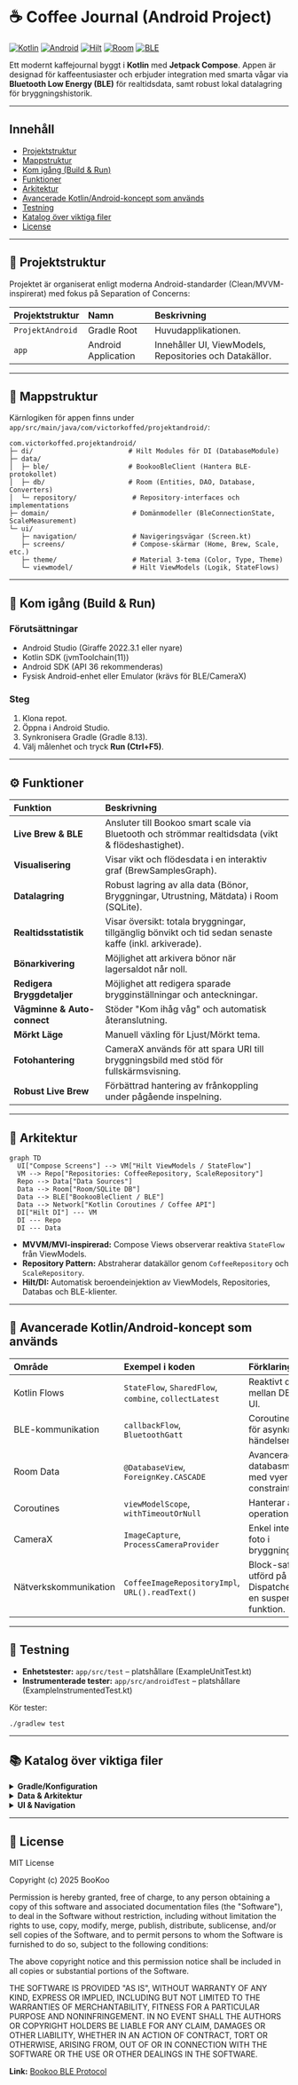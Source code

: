 # ☕ Coffee Journal (Android Project)

[![Kotlin](https://img.shields.io/badge/Kotlin-Compose-007BFF)](https://developer.android.com/kotlin)
[![Android](https://img.shields.io/badge/Android-Native-3DDC84)](https://developer.android.com/about)
[![Hilt](https://img.shields.io/badge/DI-Hilt-5D10E5)](https://developer.android.com/training/dependency-injection/hilt-android)
[![Room](https://img.shields.io/badge/Database-Room%20(SQLite)-4285F4)](https://developer.android.com/topic/libraries/architecture/room)
[![BLE](https://img.shields.io/badge/Connection-BLE%20Flows-00BCD4)](https://developer.android.com/guide/topics/connectivity/bluetooth/le)

Ett modernt kaffejournal byggt i **Kotlin** med **Jetpack Compose**. Appen är designad för kaffeentusiaster och erbjuder integration med smarta vågar via **Bluetooth Low Energy (BLE)** för realtidsdata, samt robust lokal datalagring för bryggningshistorik.

---

## Innehåll
- [Projektstruktur](#-projektstruktur)
- [Mappstruktur](#-mappstruktur)
- [Kom igång (Build & Run)](#-kom-igång-build--run)
- [Funktioner](#-funktioner)
- [Arkitektur](#-arkitektur)
- [Avancerade Kotlin/Android-koncept som används](#-avancerade-kotlinandroid-koncept-som-används)
- [Testning](#-testning)
- [Katalog över viktiga filer](#-katalog-över-viktiga-filer)
- [License](#-license)

---

## 📁 Projektstruktur

Projektet är organiserat enligt moderna Android-standarder (Clean/MVVM-inspirerat) med fokus på Separation of Concerns:

| Projektstruktur | Namn | Beskrivning |
| :--- | :--- | :--- |
| `ProjektAndroid` | Gradle Root | Huvudapplikationen. |
| `app` | Android Application | Innehåller UI, ViewModels, Repositories och Datakällor. |

---

## 🧱 Mappstruktur

Kärnlogiken för appen finns under `app/src/main/java/com/victorkoffed/projektandroid/`:

```text
com.victorkoffed.projektandroid/
├─ di/                        # Hilt Modules för DI (DatabaseModule)
├─ data/
│  ├─ ble/                    # BookooBleClient (Hantera BLE-protokollet)
│  ├─ db/                     # Room (Entities, DAO, Database, Converters)
│  └─ repository/              # Repository-interfaces och implementations
├─ domain/                     # Domänmodeller (BleConnectionState, ScaleMeasurement)
└─ ui/
   ├─ navigation/              # Navigeringsvägar (Screen.kt)
   ├─ screens/                 # Compose-skärmar (Home, Brew, Scale, etc.)
   ├─ theme/                   # Material 3-tema (Color, Type, Theme)
   └─ viewmodel/               # Hilt ViewModels (Logik, StateFlows)
```

---

## 🚀 Kom igång (Build & Run)

### Förutsättningar
- Android Studio (Giraffe 2022.3.1 eller nyare)
- Kotlin SDK (jvmToolchain(11))
- Android SDK (API 36 rekommenderas)
- Fysisk Android-enhet eller Emulator (krävs för BLE/CameraX)

### Steg
1. Klona repot.
2. Öppna i Android Studio.
3. Synkronisera Gradle (Gradle 8.13).
4. Välj målenhet och tryck **Run (Ctrl+F5)**.

---

## ⚙️ Funktioner

| Funktion | Beskrivning |
| :--- | :--- |
| **Live Brew & BLE** | Ansluter till Bookoo smart scale via Bluetooth och strömmar realtidsdata (vikt & flödeshastighet). |
| **Visualisering** | Visar vikt och flödesdata i en interaktiv graf (BrewSamplesGraph). |
| **Datalagring** | Robust lagring av alla data (Bönor, Bryggningar, Utrustning, Mätdata) i Room (SQLite). |
| **Realtidsstatistik** | Visar översikt: totala bryggningar, tillgänglig bönvikt och tid sedan senaste kaffe (inkl. arkiverade). |
| **Bönarkivering** | Möjlighet att arkivera bönor när lagersaldot når noll. |
| **Redigera Bryggdetaljer** | Möjlighet att redigera sparade brygginställningar och anteckningar. |
| **Vågminne & Auto-connect** | Stöder "Kom ihåg våg" och automatisk återanslutning. |
| **Mörkt Läge** | Manuell växling för Ljust/Mörkt tema. |
| **Fotohantering** | CameraX används för att spara URI till bryggningsbild med stöd för fullskärmsvisning. |
| **Robust Live Brew** | Förbättrad hantering av frånkoppling under pågående inspelning. |

---

## 🧱 Arkitektur

```mermaid
graph TD
  UI["Compose Screens"] --> VM["Hilt ViewModels / StateFlow"]
  VM --> Repo["Repositories: CoffeeRepository, ScaleRepository"]
  Repo --> Data["Data Sources"]
  Data --> Room["Room/SQLite DB"]
  Data --> BLE["BookooBleClient / BLE"]
  Data --> Network["Kotlin Coroutines / Coffee API"]
  DI["Hilt DI"] --- VM
  DI --- Repo
  DI --- Data
```

- **MVVM/MVI-inspirerad:** Compose Views observerar reaktiva `StateFlow` från ViewModels.
- **Repository Pattern:** Abstraherar datakällor genom `CoffeeRepository` och `ScaleRepository`.
- **Hilt/DI:** Automatisk beroendeinjektion av ViewModels, Repositories, Databas och BLE-klienter.

---

## 🧩 Avancerade Kotlin/Android-koncept som används

| Område | Exempel i koden | Förklaring |
| :--- | :--- | :--- |
| Kotlin Flows | `StateFlow`, `SharedFlow`, `combine`, `collectLatest` | Reaktivt dataflöde mellan DB, BLE och UI. |
| BLE-kommunikation | `callbackFlow`, `BluetoothGatt` | Coroutines & Flows för asynkrona BLE-händelser. |
| Room Data | `@DatabaseView`, `ForeignKey.CASCADE` | Avancerad databasmodellering med vyer och constraints. |
| Coroutines | `viewModelScope`, `withTimeoutOrNull` | Hanterar asynkrona operationer säkert. |
| CameraX | `ImageCapture`, `ProcessCameraProvider` | Enkel integration av foto i bryggningsflödet. |
| Nätverkskommunikation | `CoffeeImageRepositoryImpl`, `URL().readText()` | Block-safe I/O utförd på Dispatchers.IO inuti en suspend-funktion. |

---

## 🧪 Testning

- **Enhetstester:** `app/src/test` – platshållare (ExampleUnitTest.kt)
- **Instrumenterade tester:** `app/src/androidTest` – platshållare (ExampleInstrumentedTest.kt)

Kör tester:
```bash
./gradlew test
```

---

## 📚 Katalog över viktiga filer

<details><summary><strong>Gradle/Konfiguration</strong></summary>

- `gradle/libs.versions.toml` – Central hantering av beroenden
- `app/build.gradle.kts` – Konfigurerar Android/Compose/Hilt/KSP
- `AndroidManifest.xml` – BLE- och kameratillstånd

</details>

<details><summary><strong>Data & Arkitektur</strong></summary>

- `data/repository/CoffeeRepository.kt` – Huvudkontrakt för databasåtkomst
- `data/db/DatabaseEntities.kt` – Room-entiteter & BrewMetrics (View)
- `data/ble/BookooBleClient.kt` – BLE-hantering
- `di/DatabaseModule.kt` – Hilt-modul för databas & repository

</details>

<details><summary><strong>UI & Navigation</strong></summary>

- `MainActivity.kt` – NavHost, Drawer, Hilt ViewModel-hämtning
- `ui/viewmodel/scale/ScaleViewModel.kt` – Hanterar BLE-logik & state
- `ui/screens/brew/LiveBrewScreen.kt` – Compose-skärm för realtidsbryggning

</details>

---

## 📜 License

MIT License

Copyright (c) 2025 BooKoo

Permission is hereby granted, free of charge, to any person obtaining a copy
of this software and associated documentation files (the "Software"), to deal
in the Software without restriction, including without limitation the rights
to use, copy, modify, merge, publish, distribute, sublicense, and/or sell
copies of the Software, and to permit persons to whom the Software is
furnished to do so, subject to the following conditions:

The above copyright notice and this permission notice shall be included in all
copies or substantial portions of the Software.

THE SOFTWARE IS PROVIDED "AS IS", WITHOUT WARRANTY OF ANY KIND, EXPRESS OR
IMPLIED, INCLUDING BUT NOT LIMITED TO THE WARRANTIES OF MERCHANTABILITY,
FITNESS FOR A PARTICULAR PURPOSE AND NONINFRINGEMENT. IN NO EVENT SHALL THE
AUTHORS OR COPYRIGHT HOLDERS BE LIABLE FOR ANY CLAIM, DAMAGES OR OTHER
LIABILITY, WHETHER IN AN ACTION OF CONTRACT, TORT OR OTHERWISE, ARISING FROM,
OUT OF OR IN CONNECTION WITH THE SOFTWARE OR THE USE OR OTHER DEALINGS IN THE
SOFTWARE.

**Link:** [Bookoo BLE Protocol](https://github.com/BooKooCode/OpenSource/blob/main/bookoo_mini_scale/protocols.md)
